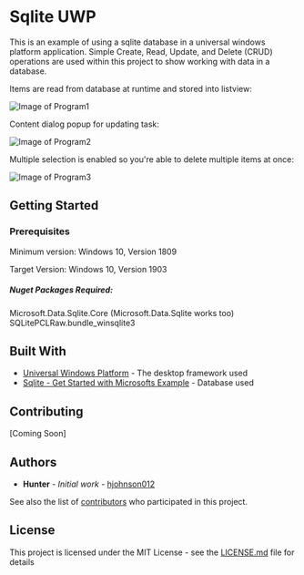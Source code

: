 # Sqlite UWP

This is an example of using a sqlite database in a universal windows platform application. Simple Create, Read, Update, and Delete (CRUD)
operations are used within this project to show working with data in a database.

Items are read from database at runtime and stored into listview:

![Image of Program1](SqliteUWP_Basic/Images/AppEx1.png)

Content dialog popup for updating task:

![Image of Program2](SqliteUWP_Basic/Images/AppEx2.png)

Multiple selection is enabled so you're able to delete multiple items at once:

![Image of Program3](SqliteUWP_Basic/Images/AppEx3.png)

## Getting Started

### Prerequisites

Minimum version: Windows 10, Version 1809

Target Version: Windows 10, Version 1903

##### Nuget Packages Required:

Microsoft.Data.Sqlite.Core (Microsoft.Data.Sqlite works too)
SQLitePCLRaw.bundle_winsqlite3

## Built With

* [Universal Windows Platform](https://developer.microsoft.com/en-us/windows/apps) - The desktop framework used
* [Sqlite - Get Started with Microsofts Example](https://docs.microsoft.com/en-us/windows/uwp/data-access/sqlite-databases) - Database used

## Contributing

[Coming Soon]

## Authors

* **Hunter** - *Initial work* - [hjohnson012](https://github.com/hjohnson012)

See also the list of [contributors](https://github.com/hjohnson12/NotepadEditorUWP/graphs/contributors) who participated in this project.

## License

This project is licensed under the MIT License - see the [LICENSE.md](LICENSE.md) file for details
